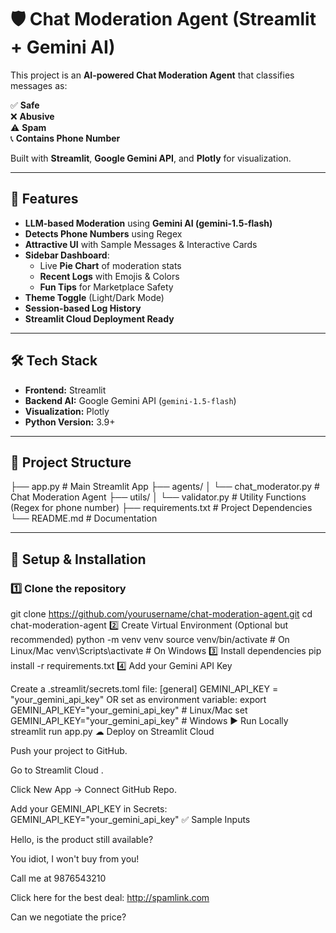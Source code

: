 # 🛡️ Chat Moderation Agent (Streamlit + Gemini AI)

This project is an **AI-powered Chat Moderation Agent** that classifies messages as:

✅ **Safe**  
❌ **Abusive**  
⚠️ **Spam**  
📞 **Contains Phone Number**

Built with **Streamlit**, **Google Gemini API**, and **Plotly** for visualization.

---

## 🚀 Features

- **LLM-based Moderation** using **Gemini AI (gemini-1.5-flash)**  
- **Detects Phone Numbers** using Regex  
- **Attractive UI** with Sample Messages & Interactive Cards  
- **Sidebar Dashboard**:
  - Live **Pie Chart** of moderation stats  
  - **Recent Logs** with Emojis & Colors  
  - **Fun Tips** for Marketplace Safety  
- **Theme Toggle** (Light/Dark Mode)  
- **Session-based Log History**  
- **Streamlit Cloud Deployment Ready**  

---

## 🛠 Tech Stack

- **Frontend:** Streamlit
- **Backend AI:** Google Gemini API (`gemini-1.5-flash`)
- **Visualization:** Plotly
- **Python Version:** 3.9+

---

## 📂 Project Structure
├── app.py # Main Streamlit App
├── agents/
│ └── chat_moderator.py # Chat Moderation Agent
├── utils/
│ └── validator.py # Utility Functions (Regex for phone number)
├── requirements.txt # Project Dependencies
└── README.md # Documentation

---

## 🔑 Setup & Installation

### 1️⃣ Clone the repository

git clone https://github.com/yourusername/chat-moderation-agent.git
cd chat-moderation-agent
2️⃣ Create Virtual Environment (Optional but recommended)
python -m venv venv
source venv/bin/activate   # On Linux/Mac
venv\Scripts\activate      # On Windows
3️⃣ Install dependencies
pip install -r requirements.txt
4️⃣ Add your Gemini API Key

Create a .streamlit/secrets.toml file:
[general]
GEMINI_API_KEY = "your_gemini_api_key"
OR set as environment variable:
export GEMINI_API_KEY="your_gemini_api_key"   # Linux/Mac
set GEMINI_API_KEY="your_gemini_api_key"      # Windows
▶ Run Locally
streamlit run app.py
☁ Deploy on Streamlit Cloud

Push your project to GitHub.

Go to Streamlit Cloud
.

Click New App → Connect GitHub Repo.

Add your GEMINI_API_KEY in Secrets:
GEMINI_API_KEY="your_gemini_api_key"
✅ Sample Inputs

Hello, is the product still available?

You idiot, I won't buy from you!

Call me at 9876543210

Click here for the best deal: http://spamlink.com

Can we negotiate the price?
